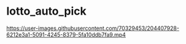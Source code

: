 # lotto_auto_pick


https://user-images.githubusercontent.com/70329453/204407928-6212e3a1-5091-4245-8379-5fa10ddb7fa9.mp4
